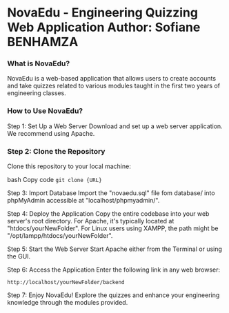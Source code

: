 <h1>NovaEdu - Engineering Quizzing Web Application
Author: Sofiane BENHAMZA</h1>

<h3>What is NovaEdu?</h3>
NovaEdu is a web-based application that allows users to create accounts and take quizzes related to various modules taught in the first two years of engineering classes.

<h3>How to Use NovaEdu?</h3>
Step 1: Set Up a Web Server
Download and set up a web server application. We recommend using Apache.

<h3>Step 2: Clone the Repository</h3>
Clone this repository to your local machine:

bash
Copy code
<code>git clone {URL}</code>

Step 3: Import Database
Import the "novaedu.sql" file fom database/ into phpMyAdmin accessible at "localhost/phpmyadmin/".

Step 4: Deploy the Application
Copy the entire codebase into your web server's root directory. For Apache, it's typically located at "htdocs/yourNewFolder". For Linux users using XAMPP, the path might be "/opt/lampp/htdocs/yourNewFolder".

Step 5: Start the Web Server
Start Apache either from the Terminal or using the GUI.

Step 6: Access the Application
Enter the following link in any web browser:

<code>http://localhost/yourNewFolder/backend</code>

Step 7: Enjoy NovaEdu!
Explore the quizzes and enhance your engineering knowledge through the modules provided.